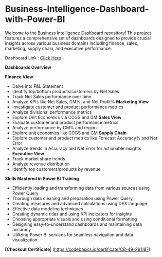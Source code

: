 # Business-Intelligence-Dashboard-with-Power-BI

Welcome to the Business Intelligence Dashboard repository! This project features a comprehensive set of dashboards designed to provide crucial insights across various business domains including finance, sales, marketing, supply chain, and executive performance.

Dashboard Link : [Click Here](https://app.powerbi.com/view?r=eyJrIjoiMzc3ZDYyODktYzA3ZS00YmNmLWI4YTEtMTFjOTI5NThjOWYxIiwidCI6ImM2ZTU0OWIzLTVmNDUtNDAzMi1hYWU5LWQ0MjQ0ZGM1YjJjNCJ9)


**Dashboards Overview**

**Finance View**
* Delve into P&L Statement
* Identify top/bottom products/customers by Net Sales
* Track Net Sales performance over time
* Analyze KPIs like Net Sales, GM%, and Net Profit%
**Marketing View**
* Investigate customer and product performance metrics
* Analyze divisional performance metrics
* Explore Unit Economics via COGS and GM
**Sales View**
* Evaluate customer and product performance metrics
* Analyze performance by GM% and region
* Explore unit economics like COGS and GM
**Supply Chain**
* Explore customer and product metrics like Forecast Accuracy% and Net Error
* Analyze trends in Accuracy and Net Error for actionable insights
**Executive View**
* Track market share trends
* Analyze revenue distribution
* Identify top customers/products by revenue
  
**Skills Mastered in Power BI Training**
* Efficiently loading and transforming data from various sources using Power Query
* Thorough data cleaning and preparation using Power Query
* Creating measures and advanced calculations using DAX language
* Effective data modeling techniques
* Creating dynamic titles and using KPI indicators for insights
* Choosing appropriate visuals and using conditional formatting
* Designing easy-to-understand dashboards and maintaining data accuracy
* Utilizing Power BI services for seamless navigation and data visualization
  
**[Checkout Certificate]** (https://codebasics.io/certificate/CB-49-291187)
